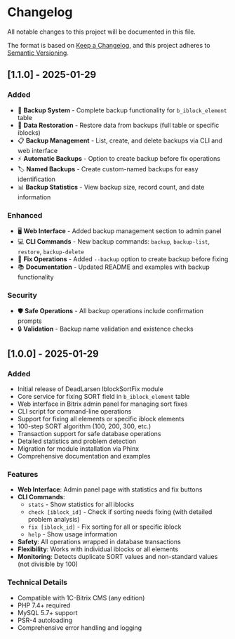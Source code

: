 # Changelog

All notable changes to this project will be documented in this file.

The format is based on [Keep a Changelog](https://keepachangelog.com/en/1.0.0/),
and this project adheres to [Semantic Versioning](https://semver.org/spec/v2.0.0.html).

## [1.1.0] - 2025-01-29

### Added
- 💾 **Backup System** - Complete backup functionality for `b_iblock_element` table
- 🔄 **Data Restoration** - Restore data from backups (full table or specific iblocks)
- 📋 **Backup Management** - List, create, and delete backups via CLI and web interface
- ⚡ **Automatic Backups** - Option to create backup before fix operations
- 🏷️ **Named Backups** - Create custom-named backups for easy identification
- 📊 **Backup Statistics** - View backup size, record count, and date information

### Enhanced
- 🖥️ **Web Interface** - Added backup management section to admin panel
- 💻 **CLI Commands** - New backup commands: `backup`, `backup-list`, `restore`, `backup-delete`
- 🔧 **Fix Operations** - Added `--backup` option to create backup before fixing
- 📚 **Documentation** - Updated README and examples with backup functionality

### Security
- 🛡️ **Safe Operations** - All backup operations include confirmation prompts
- 🔒 **Validation** - Backup name validation and existence checks

## [1.0.0] - 2025-01-29

### Added
- Initial release of DeadLarsen IblockSortFix module
- Core service for fixing SORT field in `b_iblock_element` table
- Web interface in Bitrix admin panel for managing sort fixes
- CLI script for command-line operations
- Support for fixing all elements or specific iblock elements
- 100-step SORT algorithm (100, 200, 300, etc.)
- Transaction support for safe database operations
- Detailed statistics and problem detection
- Migration for module installation via Phinx
- Comprehensive documentation and examples

### Features
- **Web Interface**: Admin panel page with statistics and fix buttons
- **CLI Commands**:
  - `stats` - Show statistics for all iblocks
  - `check [iblock_id]` - Check if sorting needs fixing (with detailed problem analysis)
  - `fix [iblock_id]` - Fix sorting for all or specific iblock
  - `help` - Show usage information
- **Safety**: All operations wrapped in database transactions
- **Flexibility**: Works with individual iblocks or all elements
- **Monitoring**: Detects duplicate SORT values and non-standard values (not divisible by 100)

### Technical Details
- Compatible with 1C-Bitrix CMS (any edition)
- PHP 7.4+ required
- MySQL 5.7+ support
- PSR-4 autoloading
- Comprehensive error handling and logging 